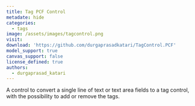 ```yaml
---
title: Tag PCF Control
metadate: hide
categories:
  - tags
image: /assets/images/tagcontrol.png
visit: 
download: 'https://github.com/durgaprasadkatari/TagControl.PCF'
model_support: true
canvas_support: false
license_defined: true
authors:
  - durgaprasad_katari
---
```


A control to convert a single line of text or text area fields to a tag control, with the possibility to add or remove the tags.
